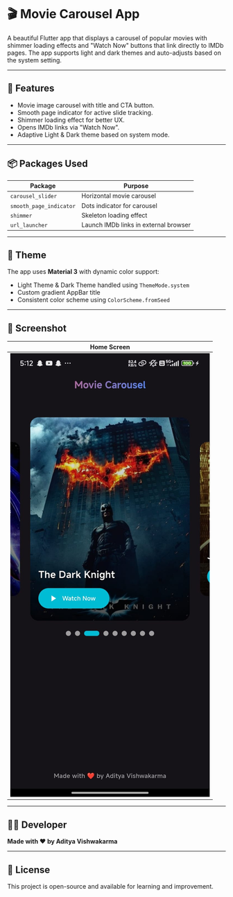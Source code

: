 # 🎬 Movie Carousel App

A beautiful Flutter app that displays a carousel of popular movies with shimmer loading effects and "Watch Now" buttons that link directly to IMDb pages. The app supports light and dark themes and auto-adjusts based on the system setting.

---

## 🚀 Features

- Movie image carousel with title and CTA button.
- Smooth page indicator for active slide tracking.
- Shimmer loading effect for better UX.
- Opens IMDb links via "Watch Now".
- Adaptive Light & Dark theme based on system mode.

---

## 📦 Packages Used

| Package                 | Purpose                               |
| ----------------------- | ------------------------------------- |
| `carousel_slider`       | Horizontal movie carousel             |
| `smooth_page_indicator` | Dots indicator for carousel           |
| `shimmer`               | Skeleton loading effect               |
| `url_launcher`          | Launch IMDb links in external browser |

---

## 🎨 Theme

The app uses **Material 3** with dynamic color support:

- Light Theme & Dark Theme handled using `ThemeMode.system`
- Custom gradient AppBar title
- Consistent color scheme using `ColorScheme.fromSeed`

---

## 📱 Screenshot

| Home Screen                                   |
| --------------------------------------------- |
| ![Home Screen](assets/images/home_screen.jpg) |

---

## 👨‍💻 Developer

**Made with ❤️ by Aditya Vishwakarma**

---

## 🔗 License

This project is open-source and available for learning and improvement.
